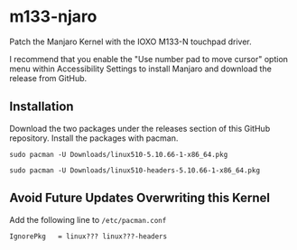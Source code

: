 # m133-njaro
Patch the Manjaro Kernel with the IOXO M133-N touchpad driver.

I recommend that you enable the "Use number pad to move cursor" option menu within Accessibility Settings to install Manjaro and download the release from GitHub.

## Installation
Download the two packages under the releases section of this GitHub repository. Install the packages with pacman.

```
sudo pacman -U Downloads/linux510-5.10.66-1-x86_64.pkg
```
```
sudo pacman -U Downloads/linux510-headers-5.10.66-1-x86_64.pkg
```

## Avoid Future Updates Overwriting this Kernel
Add the following line to `/etc/pacman.conf`

`IgnorePkg   = linux??? linux???-headers`
